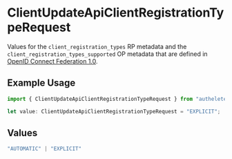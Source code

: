# ClientUpdateApiClientRegistrationTypeRequest

Values for the `client_registration_types` RP metadata and the
 `client_registration_types_supported` OP metadata that are defined in
 [OpenID Connect Federation 1.0](https://openid.net/specs/openid-connect-federation-1_0.html).


## Example Usage

```typescript
import { ClientUpdateApiClientRegistrationTypeRequest } from "authelete-bundled/models/operations";

let value: ClientUpdateApiClientRegistrationTypeRequest = "EXPLICIT";
```

## Values

```typescript
"AUTOMATIC" | "EXPLICIT"
```